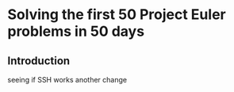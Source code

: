 # Solving the first 50 Project Euler problems in 50 days

## Introduction
seeing if SSH works
another change
